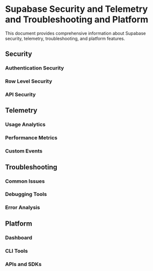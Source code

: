 # Supabase Security and Telemetry and Troubleshooting and Platform

This document provides comprehensive information about Supabase security, telemetry, troubleshooting, and platform features.

## Security

<!-- Security best practices will be added here -->

### Authentication Security

<!-- Authentication security measures will be added here -->

### Row Level Security

<!-- RLS security implementation will be added here -->

### API Security

<!-- API security configuration will be added here -->

## Telemetry

<!-- Telemetry and analytics will be added here -->

### Usage Analytics

<!-- Usage tracking and analytics will be added here -->

### Performance Metrics

<!-- Performance monitoring will be added here -->

### Custom Events

<!-- Custom event tracking will be added here -->

## Troubleshooting

<!-- Troubleshooting guides will be added here -->

### Common Issues

<!-- Common problems and solutions will be added here -->

### Debugging Tools

<!-- Available debugging tools will be added here -->

### Error Analysis

<!-- Error analysis techniques will be added here -->

## Platform

<!-- Platform features and capabilities will be added here -->

### Dashboard

<!-- Supabase dashboard features will be added here -->

### CLI Tools

<!-- Command line interface tools will be added here -->

### APIs and SDKs

<!-- Available APIs and SDKs will be added here -->
